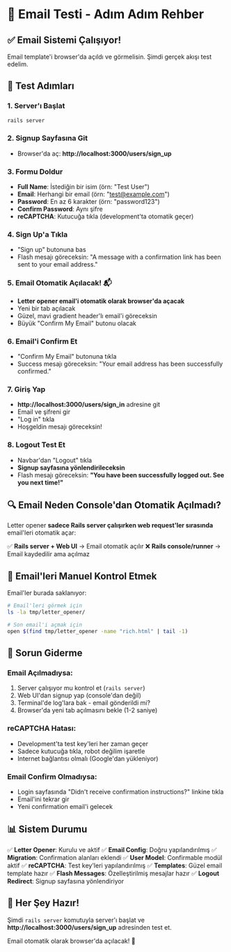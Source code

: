 # 📧 Email Testi - Adım Adım Rehber

## ✅ Email Sistemi Çalışıyor!

Email template'i browser'da açıldı ve görmelisin. Şimdi gerçek akışı test edelim.

## 🚀 Test Adımları

### 1. Server'ı Başlat
```bash
rails server
```

### 2. Signup Sayfasına Git
- Browser'da aç: **http://localhost:3000/users/sign_up**

### 3. Formu Doldur
- **Full Name**: İstediğin bir isim (örn: "Test User")
- **Email**: Herhangi bir email (örn: "test@example.com")
- **Password**: En az 6 karakter (örn: "password123")
- **Confirm Password**: Aynı şifre
- **reCAPTCHA**: Kutucuğa tıkla (development'ta otomatik geçer)

### 4. Sign Up'a Tıkla
- "Sign up" butonuna bas
- Flash mesajı göreceksin: "A message with a confirmation link has been sent to your email address."

### 5. Email Otomatik Açılacak! 📬
- **Letter opener email'i otomatik olarak browser'da açacak**
- Yeni bir tab açılacak
- Güzel, mavi gradient header'lı email'i göreceksin
- Büyük "Confirm My Email" butonu olacak

### 6. Email'i Confirm Et
- "Confirm My Email" butonuna tıkla
- Success mesajı göreceksin: "Your email address has been successfully confirmed."

### 7. Giriş Yap
- **http://localhost:3000/users/sign_in** adresine git
- Email ve şifreni gir
- "Log in" tıkla
- Hoşgeldin mesajı göreceksin!

### 8. Logout Test Et
- Navbar'dan "Logout" tıkla
- **Signup sayfasına yönlendirileceksin**
- Flash mesajı göreceksin: **"You have been successfully logged out. See you next time!"**

## 🔍 Email Neden Console'dan Otomatik Açılmadı?

Letter opener **sadece Rails server çalışırken web request'ler sırasında** email'leri otomatik açar:

✅ **Rails server + Web UI** → Email otomatik açılır
❌ **Rails console/runner** → Email kaydedilir ama açılmaz

## 📁 Email'leri Manuel Kontrol Etmek

Email'ler burada saklanıyor:
```bash
# Email'leri görmek için
ls -la tmp/letter_opener/

# Son email'i açmak için
open $(find tmp/letter_opener -name "rich.html" | tail -1)
```

## 🎯 Sorun Giderme

### Email Açılmadıysa:
1. Server çalışıyor mu kontrol et (`rails server`)
2. Web UI'dan signup yap (console'dan değil)
3. Terminal'de log'lara bak - email gönderildi mi?
4. Browser'da yeni tab açılmasını bekle (1-2 saniye)

### reCAPTCHA Hatası:
- Development'ta test key'leri her zaman geçer
- Sadece kutucuğa tıkla, robot değilim işaretle
- Internet bağlantısı olmalı (Google'dan yükleniyor)

### Email Confirm Olmadıysa:
- Login sayfasında "Didn't receive confirmation instructions?" linkine tıkla
- Email'ini tekrar gir
- Yeni confirmation email'i gelecek

## 📊 Sistem Durumu

✅ **Letter Opener**: Kurulu ve aktif
✅ **Email Config**: Doğru yapılandırılmış
✅ **Migration**: Confirmation alanları eklendi
✅ **User Model**: Confirmable modül aktif
✅ **reCAPTCHA**: Test key'leri yapılandırılmış
✅ **Templates**: Güzel email template hazır
✅ **Flash Messages**: Özelleştirilmiş mesajlar hazır
✅ **Logout Redirect**: Signup sayfasına yönlendiriyor

## 🎉 Her Şey Hazır!

Şimdi `rails server` komutuyla server'ı başlat ve **http://localhost:3000/users/sign_up** adresinden test et.

Email otomatik olarak browser'da açılacak! 🚀

